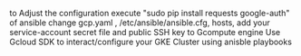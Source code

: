 to Adjust the configuration execute "sudo pip install requests google-auth"  of ansible change gcp.yaml , /etc/ansible/ansible.cfg, hosts, add your service-account secret file and public  SSH key to Gcompute engine 
Use Gcloud SDK to interact/configure your GKE Cluster using anisble playbooks 